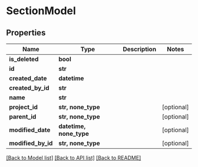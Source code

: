 # SectionModel


## Properties
Name | Type | Description | Notes
------------ | ------------- | ------------- | -------------
**is_deleted** | **bool** |  | 
**id** | **str** |  | 
**created_date** | **datetime** |  | 
**created_by_id** | **str** |  | 
**name** | **str** |  | 
**project_id** | **str, none_type** |  | [optional] 
**parent_id** | **str, none_type** |  | [optional] 
**modified_date** | **datetime, none_type** |  | [optional] 
**modified_by_id** | **str, none_type** |  | [optional] 

[[Back to Model list]](../README.md#documentation-for-models) [[Back to API list]](../README.md#documentation-for-api-endpoints) [[Back to README]](../README.md)


